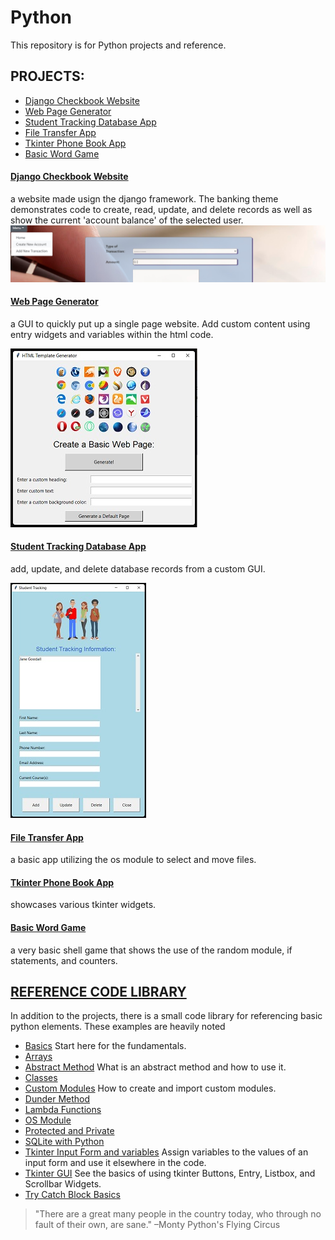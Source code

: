 # Python
 This repository is for Python projects and reference.

## PROJECTS:
- [Django Checkbook Website](https://github.com/serengetijade/Python/tree/main/Django/CheckbookProject)
- [Web Page Generator](https://github.com/serengetijade/Python/tree/main/WebPageGeneratorApp)
- [Student Tracking Database App](https://github.com/serengetijade/Python/tree/main/StudentTrackingApp)
- [File Transfer App](https://github.com/serengetijade/Python/tree/main/FileTransferApp)
- [Tkinter Phone Book App](https://github.com/serengetijade/Python/tree/main/PhoneBookApp)
- [Basic Word Game](https://github.com/serengetijade/Python/tree/main/WordGame)

#### [Django Checkbook Website](https://github.com/serengetijade/Python/tree/main/Django/CheckbookProject)
a website made usign the django framework. The banking theme demonstrates code to create, read, update, and delete records as well as show the current 'account balance' of the selected user. 
![Preview of Djanog Website Project](https://raw.githubusercontent.com/serengetijade/Python/main/Django/CheckbookProject/DjangoPreview.jpg)

#### [Web Page Generator](https://github.com/serengetijade/Python/tree/main/WebPageGeneratorApp)
a GUI to quickly put up a single page website. Add custom content using entry widgets and variables within the html code. 

![Web Page Generator Preview](https://raw.githubusercontent.com/serengetijade/Python/main/WebPageGeneratorApp/WebGeneratorPreview.jpg)

#### [Student Tracking Database App](https://github.com/serengetijade/Python/tree/main/StudentTrackingApp)
add, update, and delete database records from a custom GUI.

![Student Tracking Preview](https://raw.githubusercontent.com/serengetijade/Python/main/StudentTrackingApp/STPreview.jpg)

#### [File Transfer App](https://github.com/serengetijade/Python/tree/main/FileTransferApp)
a basic app utilizing the os module to select and move files.

#### [Tkinter Phone Book App](https://github.com/serengetijade/Python/tree/main/PhoneBookApp)
showcases various tkinter widgets.

#### [Basic Word Game](https://github.com/serengetijade/Python/tree/main/WordGame)
a very basic shell game that shows the use of the random module, if statements, and counters.

## [REFERENCE CODE LIBRARY](https://github.com/serengetijade/Python/tree/main/Basic-Python)
In addition to the projects, there is a small code library for referencing basic python elements. These examples are heavily noted
- [Basics](https://github.com/serengetijade/Python/blob/main/Basic-Python/BasicPython.py) Start here for the fundamentals.
- [Arrays](https://github.com/serengetijade/Python/blob/main/Basic-Python/Arrays.py)
- [Abstract Method](https://github.com/serengetijade/Python/blob/main/Basic-Python/AbstractMethod.py) What is an abstract method and how to use it.
- [Classes](https://github.com/serengetijade/Python/blob/main/Basic-Python/Class.py)
- [Custom Modules](https://github.com/serengetijade/Python/blob/main/Basic-Python/createdModule.py) How to create and import custom modules.
- [Dunder Method](https://github.com/serengetijade/Python/blob/main/Basic-Python/DunderMethod.py)
- [Lambda Functions](https://github.com/serengetijade/Python/blob/main/Basic-Python/LambdaFunctions.py)
- [OS Module](https://github.com/serengetijade/Python/blob/main/Basic-Python/OSmodule.py)
- [Protected and Private](https://github.com/serengetijade/Python/blob/main/Basic-Python/Protected_and_Private.py)
- [SQLite with Python](https://github.com/serengetijade/Python/blob/main/Basic-Python/SQLite.py)
- [Tkinter Input Form and variables](https://github.com/serengetijade/Python/blob/main/Basic-Python/Tkinter1-InputForm-with-Variables.py) Assign variables to the values of an input form and use it elsewhere in the code. 
- [Tkinter GUI](https://github.com/serengetijade/Python/blob/main/Basic-Python/Tkinter2-Buttons-Entry-Listbox-Scrollbar.py) See the basics of using tkinter Buttons, Entry, Listbox, and Scrollbar Widgets.
- [Try Catch Block Basics](https://github.com/serengetijade/Python/blob/main/Basic-Python/TryCatch.py)

>"There are a great many people in the country today, who through no fault of their own, are sane."
–Monty Python's Flying Circus

